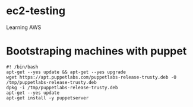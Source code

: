 # ec2-testing
Learning AWS

# Bootstraping machines with puppet
```
#! /bin/bash
apt-get --yes update && apt-get --yes upgrade
wget https://apt.puppetlabs.com/puppetlabs-release-trusty.deb -O /tmp/puppetlabs-release-trusty.deb
dpkg -i /tmp/puppetlabs-release-trusty.deb
apt-get --yes update
apt-get install -y puppetserver

```
